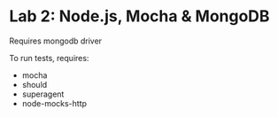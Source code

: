 # Lab 2: Node.js, Mocha & MongoDB

Requires mongodb driver

To run tests, requires:
 - mocha
 - should
 - superagent
 - node-mocks-http
